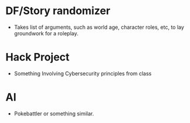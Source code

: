 # DF/Story randomizer
- Takes list of arguments, such as world age, character roles, etc, to lay groundwork for a roleplay. 

# Hack Project
- Something Involving Cybersecurity principles from class

# AI
- Pokebattler or something similar. 
